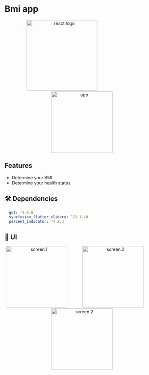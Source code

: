 # Bmi app 

<div align="center">
    <img src="https://user-images.githubusercontent.com/114832629/230302399-5d8f34e7-bfc5-4597-8fff-6293044f47bd.png" alt="react logo" width=230> 
    &emsp;&emsp;&emsp;&emsp;&emsp;&emsp;&emsp;&emsp;&emsp;
    <img src="https://cdn-icons-png.flaticon.com/512/10008/10008845.png" alt="app" width="200px" height="auto" > 
</div>

## Features
  -  Determine your BMI
  -  Determine your health status
    
## 🛠 Dependencies
```pubspec.yaml
  get: ^4.6.6
  syncfusion_flutter_sliders: ^23.1.40
  percent_indicator: ^4.2.3
```

## 📱 UI
<div align="center">
  <img src="https://github.com/AyaAbdElmoneim158/Cloning_apps/assets/114832629/d845bdb1-fb2f-4875-9d30-fa4215846e6f" title="screen.1" width="200px" height="auto"> 
      &emsp;&emsp;&emsp;
  <img src="https://github.com/AyaAbdElmoneim158/Cloning_apps/assets/114832629/94b9d897-68ef-425c-9bf3-b8cb6e9a9b73" title="screen.2" width="200px" height="auto">
     &emsp;&emsp;&emsp;
  <img src="https://github.com/AyaAbdElmoneim158/Cloning_apps/assets/114832629/55521467-4ad9-4fd3-a4ca-024f260d7dd6" title="screen.2" width="200px" height="auto">
 </div>
